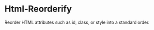 Html-Reorderify
===============

Reorder HTML attributes such as id, class, or style into a standard order.

